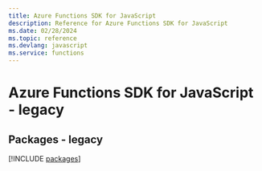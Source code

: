 ```yaml
---
title: Azure Functions SDK for JavaScript
description: Reference for Azure Functions SDK for JavaScript
ms.date: 02/28/2024
ms.topic: reference
ms.devlang: javascript
ms.service: functions
---
```

# Azure Functions SDK for JavaScript - legacy
## Packages - legacy
[!INCLUDE [packages](functions-index.md)]